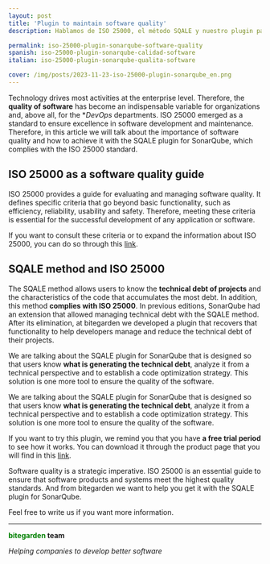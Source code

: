 ```yaml
---
layout: post
title: 'Plugin to maintain software quality'
description: Hablamos de ISO 25000, el método SQALE y nuestro plugin para SonarQube.

permalink: iso-25000-plugin-sonarqube-software-quality
spanish: iso-25000-plugin-sonarqube-calidad-software
italian: iso-25000-plugin-sonarqube-qualita-software

cover: /img/posts/2023-11-23-iso-25000-plugin-sonarqube_en.png
---
```


Technology drives most activities at the enterprise level. Therefore, the **quality of software** has become an indispensable variable for organizations and, above all, for the **DevOps* departments. ISO 25000 emerged as a standard to ensure excellence in software development and maintenance. Therefore, in this article we will talk about the importance of software quality and how to achieve it with the SQALE plugin for SonarQube, which complies with the ISO 25000 standard.

## ISO 25000 as a software quality guide

ISO 25000 provides a guide for evaluating and managing software quality. It defines specific criteria that go beyond basic functionality, such as efficiency, reliability, usability and safety. Therefore, meeting these criteria is essential for the successful development of any application or software.

If you want to consult these criteria or to expand the information about ISO 25000, you can do so through this [link](https://normasiso.org/norma-iso-25000/). 

## SQALE method and ISO 25000

The SQALE method allows users to know the **technical debt of projects** and the characteristics of the code that accumulates the most debt. In addition, this method **complies with ISO 25000**. 
In previous editions, SonarQube had an extension that allowed managing technical debt with the SQALE method. After its elimination, at bitegarden we developed a plugin that recovers that functionality to help developers manage and reduce the technical debt of their projects.

We are talking about the SQALE plugin for SonarQube that is designed so that users know **what is generating the technical debt**, analyze it from a technical perspective and to establish a code optimization strategy. This solution is one more tool to ensure the quality of the software. 

We are talking about the SQALE plugin for SonarQube that is designed so that users know **what is generating the technical debt**, analyze it from a technical perspective and to establish a code optimization strategy. This solution is one more tool to ensure the quality of the software. 

If you want to try this plugin, we remind you that you have **a free trial period** to see how it works. You can download it through the product page that you will find in this [link](https://www.bitegarden.com/sonarqube-sqale).

Software quality is a strategic imperative. ISO 25000 is an essential guide to ensure that software products and systems meet the highest quality standards. And from bitegarden we want to help you get it with the SQALE plugin for SonarQube.

Feel free to write us if you want more information.

---
**<span style="color: green">bitegarden</span> team**

_Helping companies to develop better software_